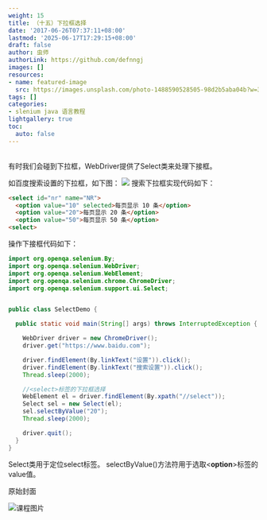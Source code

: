 ```yaml
---
weight: 15
title: （十五）下拉框选择
date: '2017-06-26T07:37:11+08:00'
lastmod: '2025-06-17T17:29:15+08:00'
draft: false
author: 虫师
authorLink: https://github.com/defnngj
images: []
resources:
- name: featured-image
  src: https://images.unsplash.com/photo-1488590528505-98d2b5aba04b?w=300
tags: []
categories:
- slenium java 语言教程
lightgallery: true
toc:
  auto: false
---
```




<br>
有时我们会碰到下拉框，WebDriver提供了Select类来处理下接框。

如百度搜索设置的下拉框，如下图：
![](http://orru5lls3.bkt.clouddn.com/select.png)
搜索下拉框实现代码如下：
```html
<select id="nr" name="NR">
  <option value="10" selected>每页显示 10 条</option>
  <option value="20">每页显示 20 条</option>
  <option value="50">每页显示 50 条</option>
<select>
```
操作下接框代码如下：
```java
import org.openqa.selenium.By;
import org.openqa.selenium.WebDriver;
import org.openqa.selenium.WebElement;
import org.openqa.selenium.chrome.ChromeDriver;
import org.openqa.selenium.support.ui.Select;


public class SelectDemo {

  public static void main(String[] args) throws InterruptedException {

    WebDriver driver = new ChromeDriver();
    driver.get("https://www.baidu.com");

    driver.findElement(By.linkText("设置")).click();
    driver.findElement(By.linkText("搜索设置")).click();
    Thread.sleep(2000);

    //<select>标签的下拉框选择
    WebElement el = driver.findElement(By.xpath("//select"));
    Select sel = new Select(el);
    sel.selectByValue("20");
    Thread.sleep(2000);

    driver.quit();
  }
}
```
Select类用于定位select标签。
selectByValue()方法符用于选取<__option__>标签的value值。




原始封面

![课程图片](https://images.unsplash.com/photo-1488590528505-98d2b5aba04b?w=300)

